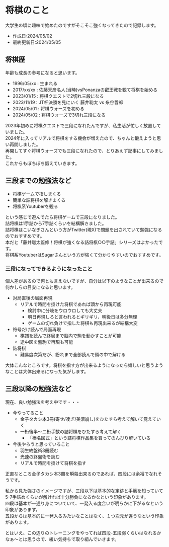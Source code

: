 # 将棋のこと

大学生の頃に趣味で始めたのですがそこそこ強くなってきたので記録します。  

- 作成日:2024/05/02
- 最終更新日:2024/05/05

## 将棋歴

年齢も成長の参考になると思います。  

- 1996/05/xx : 生まれる
- 2017/xx/xx : 佐藤天彦名人(当時)vsPonanzaの叡王戦を観て将棋を始める
- 2023/01/15 : 将棋クエストで2切れ三段になる
- 2023/11/19 : JT杯決勝を見にいく 藤井聡太 vs 糸谷哲郎
- 2024/05/01 : 将棋ウォーズを初める
- 2024/05/02 : 将棋ウォーズで3切れ三段になる

2023年初めに将棋クエストで三段になれたんですが、私生活が忙しく放置していました。  
2024年に入ってリアルで将棋をする機会が増えたので、ちゃんと鍛えようと思い再開しました。  
再開してすぐ将棋ウォーズでも三段になれたので、とりあえず記事にしてみました。  
これからもぼちぼち鍛えていきます。  

## 三段までの勉強法など

- 将棋ゲームで指しまくる
- 簡単な詰将棋を解きまくる
- 将棋系Youtuberを観る

という感じで遊んでたら将棋ゲームで三段になりました。  
詰将棋は1手詰から7手詰くらいを結構解きました。  
詰将棋はこいなぎさんという方がTwitter(現X)で問題を出されていて勉強になるのでおすすめです。  
本だと「藤井聡太監修！将棋が強くなる詰将棋○○手詰」シリーズはよかったです。  
将棋系YoutuberはSugarさんという方が強くて分かりやすいのでおすすめです。  

### 三段になってできるようになったこと

個人差があるので何とも言えないですが、自分は以下のようなことが出来るので何かしらの目安になると思います。  

- 対局直後の局面再現
  - リアルで時間を掛けた将棋であれば頭から再現可能
    - 検討中に分岐をウロウロしても大丈夫
    - 明日再現しろと言われるとギリギリ、明後日は多分無理
    - ゲームの切れ負けで指した将棋も再現出来るが結構大変
- 符号だけ読んで局面再現
  - 棋譜を読んで終局まで脳内で駒を動かすことが可能
  - 途中図を盤駒で再現も可能
- 詰将棋
  - 難易度次第だが、紛れまで全部読んで頭の中で解ける

大体こんなところです。将棋を指す方が出来るようになったら嬉しいと思うようなことは大体出来るになった気がします。  

## 三段以降の勉強法など

現在、良い勉強法を考え中です・・・  

- 今やってること
  - 金子タカシ本3冊(寄せ/凌ぎ/美濃崩し)をひたすら考えて解いて覚えていく
  - 一桁後半〜二桁手数の詰将棋をひたすら考えて解く
    - 「榛名図式」という詰将棋作品集を買ってのんびり解いている
- 今後やろうと思っていること
  - 羽生終盤術3冊読む
  - 光速の終盤術を読む
  - リアルで時間を掛けて将棋を指す

正直なところ金子タカシ本3冊を瞬殺出来るのであれば、四段には余裕でなれそうです。  

私から見た強さのイメージですが、三段以下は基本的な定跡と手筋を知っていて5-7手詰めくらいが解ければ十分勝負になるかなという印象があります。  
四段は基本が一通り身についていて、一発入る度合いが明らかに下がるなという印象があります。  
五段からは基本的に一発入るみたいなことはなく、１つ次元が違うなという印象があります。  

とはいえ、この辺りのトレーニングをやってれば四段-五段弱くらいはなれるかなぁ〜とは思うので、緩い気持ちで取り組んでいきます。  
